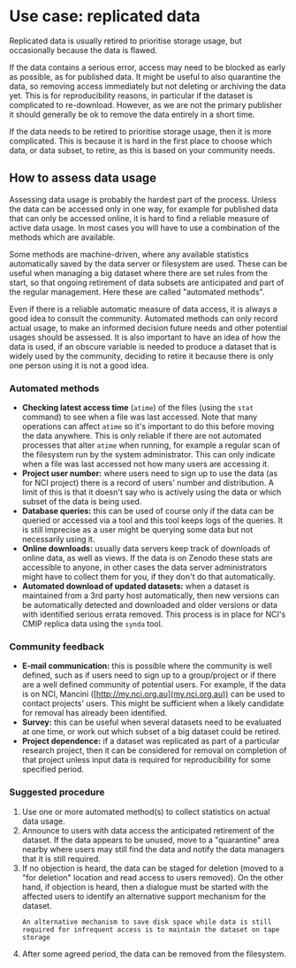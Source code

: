 # Use case: replicated data

Replicated data is usually retired to prioritise storage usage, but occasionally because the data is flawed.

If the data contains a serious error, access may need to be blocked as early as possible, as for published data. It might be useful to also quarantine the data, so removing access immediately but not deleting or archiving the data yet.
This is for reproducibility reasons, in particular if the dataset is complicated to re-download. However, as we are not the primary publisher it should generally be ok to remove the data entirely in a short time.

If the data needs to be retired to prioritise storage usage, then it is more complicated.
This is because it is hard in the first place to choose which data, or data subset, to retire, as this is based on your community needs.


## How to assess data usage

Assessing data usage is probably the hardest part of the process. Unless the data can be accessed only in one way, for example for published data that can only be accessed online, it is hard to find a reliable measure of active data usage.
In most cases you will have to use a combination of the methods which are available.

Some methods are machine-driven, where any available statistics automatically saved by the data server or filesystem are used. These can be useful when managing a big dataset where there are set rules from the start, so that ongoing retirement of data subsets are anticipated and part of the regular management. Here these are called "automated methods".

Even if there is a reliable automatic measure of data access, it is always a good idea to consult the community. Automated methods can only record actual usage, to make an informed decision future needs and other potential usages should be assessed. It is also important to have an idea of how the data is used, if an obscure variable is needed to produce a dataset that is widely used by the community, deciding to retire it because there is only one person using it is not a good idea.

### Automated methods
* **Checking latest access time** (`atime`) of the files (using the `stat` command) to see when a file was last accessed. Note that many operations can affect `atime` so it's important to do this before moving the data anywhere. This is only reliable if there are not automated processes that alter `atime` when running, for example a regular scan of the filesystem run by the system administrator. This can only indicate when a file was last accessed not how many users are accessing it. 
* **Project user number:** where users need to sign up to use the data (as for NCI project) there is a record of users' number and distribution. A limit of this is that it doesn't say who is actively using the data or which subset of the data is being used.
* **Database queries:** this can be used of course only if the data can be queried or accessed via a tool and this tool keeps logs of the queries. It is still imprecise as a user might be querying some data but not necessarily using it.
* **Online downloads:** usually data servers keep track of downloads of online data, as well as views. If the data is on Zenodo these stats are accessible to anyone, in other cases the data server administrators might have to collect them for you, if they don't do that automatically.
* **Automated download of updated datasets:** when a dataset is maintained from a 3rd party host automatically, then new versions can be automatically detected and downloaded and older versions or data with identified serious errata removed. This process is in place for NCI's CMIP replica data using the `synda` tool.

### Community feedback
* **E-mail communication:** this is possible where the community is well defined, such as if users need to sign up to a group/project or if there are a well defined community of potential users. For example, if the data is on NCI, Mancini ([http://my.nci.org.au](my.nci.org.au)) can be used to contact projects' users. This might be sufficient when a likely candidate for removal has already been identified.
* **Survey:** this can be useful when several datasets need to be evaluated at one time, or work out which subset of a big dataset could be retired.
* **Project dependence:** if a dataset was replicated as part of a particular research project, then it can be considered for removal on completion of that project unless input data is required for reproducibility for some specified period.

### Suggested procedure

1. Use one or more automated method(s) to collect statistics on actual data usage.
2. Announce to users with data access the anticipated retirement of the dataset. If the data appears to be unused, move to a "quarantine" area nearby where users may still find the data and notify the data managers that it is still required.
3. If no objection is heard, the data can be staged for deletion (moved to a "for deletion" location and read access to users removed). On the other hand, if objection is heard, then a dialogue must be started with the affected users to identify an alternative support mechanism for the dataset.</br>
   ```{note}
   An alternative mechanism to save disk space while data is still required for infrequent access is to maintain the dataset on tape storage
   ```
4. After some agreed period, the data can be removed from the filesystem.

